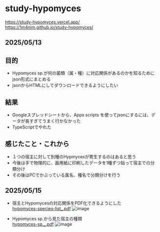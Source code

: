 # study-hypomyces

https://study-hypomyces.vercel.app/ <br/>
https://1m4nim.github.io/study-hypomyces/

## 2025/05/13

## 目的
- Hypomyces sp.が何の菌類（属・種）に対応関係があるのかを知るためにjson形式にまとめる
- jsonからHTMLにしてダウンロードできるようにしたい

## 結果
- Googleスプレッドシートから、Apps scripts を使ってjsonにするには、データが長すぎてうまく行かなかった
- TypeScriptでやれた

## 感じたこと・これから
- １つの宿主に対して別種のHypmycesが寄生するのはあると思う
- 今後は手で物理的に、画用紙に印刷したデータを1種ずつ貼って宿主での分類分け
- その後はPCでかぶっている属名、種名で分類分けを行う


## 2025/05/15
- 宿主とHypomycesの対応関係をPDF化できるようにした<br/>
[hypomyces-species-list_.pdf](https://github.com/user-attachments/files/20224784/hypomyces-species-list_.pdf)
![image](https://github.com/user-attachments/assets/6e7c5d90-2a64-4413-b809-2eed64f5c8bf)


- Hypomyces sp.から見た宿主の種類<br/>
[hypomyces-sp._.pdf](https://github.com/user-attachments/files/20224806/hypomyces-sp._.pdf)
![image](https://github.com/user-attachments/assets/33048b4a-2054-4f69-882e-b14c92b433c2)
